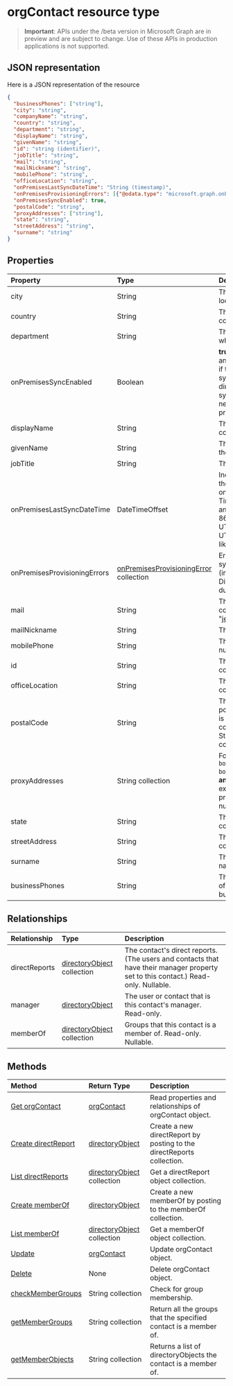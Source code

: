# orgContact resource type

> **Important**: APIs under the /beta version in Microsoft Graph are in preview and are subject to change. Use of these APIs in production applications is not supported.

## JSON representation

Here is a JSON representation of the resource

<!-- {
  "blockType": "resource",
  "optionalProperties": [
    "directReports",
    "manager",
    "memberOf"
  ],
  "@odata.type": "microsoft.graph.orgcontact"
}-->

```json
{
  "businessPhones": ["string"],
  "city": "string",
  "companyName": "string",
  "country": "string",
  "department": "string",
  "displayName": "string",
  "givenName": "string",
  "id": "string (identifier)",
  "jobTitle": "string",
  "mail": "string",
  "mailNickname": "string",
  "mobilePhone": "string",
  "officeLocation": "string",
  "onPremisesLastSyncDateTime": "String (timestamp)",
  "onPremisesProvisioningErrors": [{"@odata.type": "microsoft.graph.onPremisesProvisioningError"}],
  "onPremisesSyncEnabled": true,
  "postalCode": "string",
  "proxyAddresses": ["string"],
  "state": "string",
  "streetAddress": "string",
  "surname": "string"
}

```
## Properties
| Property	   | Type	|Description|
|:---------------|:--------|:----------|
|city|String| The city in which the contact is located. |
|country|String| The country/region in which the contact is located. |
|department|String| The name for the department in which the contact works. |
|onPremisesSyncEnabled|Boolean|**true** if this object is synced from an on-premises directory; **false** if this object was originally synced from an on-premises directory but is no longer synced; **null** if this object has never been synced from an on-premises directory (default).|
|displayName|String| The display name for the contact. |
|givenName|String| The given name (first name) of the contact. |
|jobTitle|String| The contact's job title. |
|onPremisesLastSyncDateTime|DateTimeOffset|Indicates the last time at which the object was synced with the on-premises directory. The Timestamp type represents date and time information using ISO 8601 format and is always in UTC time. For example, midnight UTC on Jan 1, 2014 would look like this: `'2014-01-01T00:00:00Z'`|
|onPremisesProvisioningErrors|[onPremisesProvisioningError](onpremisesprovisioningerror.md) collection| Errors when using Microsoft synchronization product (including Azure AD Connect, DirSync and MIM + Connector) during provisioning. |
|mail|String| The SMTP address for the contact, for example, "jeff@contoso.onmicrosoft.com". |
|mailNickname|String| The mail alias for the contact. |
|mobilePhone|String| The primary cellular telephone number for the contact. |
|id|String| The unique identifier for the contact. Read-only.|
|officeLocation|String| The office location in the contact's place of business. |
|postalCode|String| The postal code for the contact's postal address. The postal code is specific to the contact's country/region. In the United States of America, this attribute contains the ZIP code. |
|proxyAddresses|String collection| For example: `["SMTP: bob@contoso.com", "smtp: bob@sales.contoso.com"]` The **any** operator is required for filter expressions on multi-valued properties. Read-only. Not nullable. Supports $filter. |
|state|String| The state or province in the contact's address. |
|streetAddress|String| The street address of the contact's place of business. |
|surname|String| The contact's surname (family name or last name). |
|businessPhones|String| The primary telephone number of the contact's place of business. |

## Relationships
| Relationship | Type	|Description|
|:---------------|:--------|:----------|
|directReports|[directoryObject](directoryobject.md) collection| The contact's direct reports. (The users and contacts that have their manager property set to this contact.)  Read-only. Nullable.|
|manager|[directoryObject](directoryobject.md)| The user or contact that is this contact's manager. Read-only.|
|memberOf|[directoryObject](directoryobject.md) collection| Groups that this contact is a member of. Read-only. Nullable.|

## Methods

| Method		   | Return Type	|Description|
|:---------------|:--------|:----------|
|[Get orgContact](../api/orgcontact_get.md) | [orgContact](orgcontact.md) |Read properties and relationships of orgContact object.|
|[Create directReport](../api/orgcontact_post_directreports.md) |[directoryObject](directoryobject.md)| Create a new directReport by posting to the directReports collection.|
|[List directReports](../api/orgcontact_list_directreports.md) |[directoryObject](directoryobject.md) collection| Get a directReport object collection.|
|[Create memberOf](../api/orgcontact_post_memberof.md) |[directoryObject](directoryobject.md)| Create a new memberOf by posting to the memberOf collection.|
|[List memberOf](../api/orgcontact_list_memberof.md) |[directoryObject](directoryobject.md) collection| Get a memberOf object collection.|
|[Update](../api/orgcontact_update.md) | [orgContact](orgcontact.md)	|Update orgContact object. |
|[Delete](../api/orgcontact_delete.md) | None |Delete orgContact object. |
|[checkMemberGroups](../api/orgcontact_checkmembergroups.md)|String collection| Check for group membership. |
|[getMemberGroups](../api/orgcontact_getmembergroups.md)|String collection| Return all the groups that the specified contact is a member of. |
|[getMemberObjects](../api/orgcontact_getmemberobjects.md)|String collection| Returns a list of directoryObjects the contact is a member of. |

<!-- uuid: 8fcb5dbc-d5aa-4681-8e31-b001d5168d79
2015-10-25 14:57:30 UTC -->
<!-- {
  "type": "#page.annotation",
  "description": "orgContact resource",
  "keywords": "",
  "section": "documentation",
  "tocPath": ""
}-->